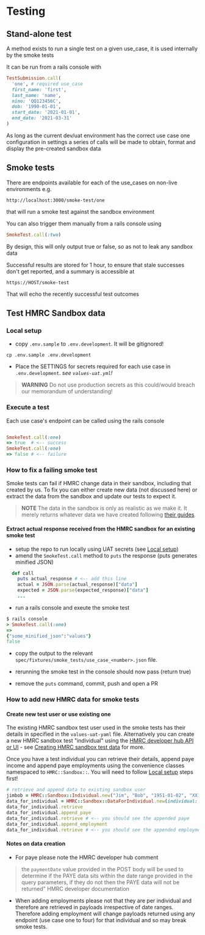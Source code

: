 # Testing
## Stand-alone test

A method exists to run a single test on a given use_case, it is used internally by the smoke tests

It can be run from a rails console with
```ruby
TestSubmission.call(
  'one', # required use_case
  first_name: 'first',
  last_name: 'name',
  nino: 'QQ123456C',
  dob: '1990-01-01',
  start_date: '2021-01-01',
  end_date: '2021-03-31'
)
```
As long as the current dev/uat environment has the correct use case one configuration in settings a series of calls will be made to obtain, format and display the pre-created sandbox data

## Smoke tests
There are endpoints available for each of the use_cases on non-live environments e.g.
```http
http://localhost:3000/smoke-test/one
```

that will run a smoke test against the sandbox environment

You can also trigger them manually from a rails console using

```ruby
SmokeTest.call(:two)
```

By design, this will only output true or false, so as not to leak any sandbox data

Successful results are stored for 1 hour, to ensure that stale successes don't get reported, and a summary is accessible at
```http
https://HOST/smoke-test
```
That will echo the recently successful test outcomes


## Test HMRC Sandbox data


### Local setup

- copy `.env.sample` to `.env.development`. It will be gitignored!

```shell
cp .env.sample .env.development
```

- Place the SETTINGS for secrets required for each use case in `.env.development`. *see `values-uat.yml`!*

> **WARNING**
> Do not use production secrets as this could/would breach our memorandum of understanding!


### Execute a test

Each use case's endpoint can be called using the rails console

```ruby

SmokeTest.call(:one)
=> true  # <-- success
SmokeTest.call(:one)
=> false # <-- failure
```

### How to fix a failing smoke test
Smoke tests can fail if HMRC change data in their sandbox, including that created by us. To fix you can either create new data (not discussed here) or extract the data from the sandbox and update our tests to expect it.


> **NOTE**
> The data in the sandbox is only as realistic as we make it. It merely returns whatever data we have created following [their guides](https://developer.service.hmrc.gov.uk/).

#### Extract actual response received from the HMRC sandbox for an existing smoke test

 - setup the repo to run locally using UAT secrets (see [Local setup](#local-setup))
 - amend the `SmokeTest.call` method to `puts` the response (puts generates minified JSON)

```ruby
  def call
    puts actual_response # <-- add this line
    actual = JSON.parse(actual_response)["data"]
    expected = JSON.parse(expected_response)["data"]
    ...
```

 - run a rails console and exeute the smoke test
 ```ruby
 $ rails console
 > SmokeTest.call(:one)
 =>
 {"some_minified_json":"values"}
 false
 ```

 - copy the output to the relevant `spec/fixtures/smoke_tests/use_case_<number>.json` file.

 - rerunning the smoke test in the console should now pass (return true)

 - remove the `puts` command, commit, push and open a PR

### How to add new HMRC data for smoke tests

#### Create new test user or use existing one

The existing HMRC sandbox test user used in the smoke tests has their details in specified in the `values-uat-yaml` file. Alternatively you can create a new HMRC sandbox test "individual" using the [HMRC developer hub API or UI](https://developer.service.hmrc.gov.uk/api-test-user) - see [Creating HMRC sandbox test data](https://dsdmoj.atlassian.net/wiki/spaces/ATPPB/pages/4295328084/Creating+HMRC+sandbox+test+data) for more.

 Once you have a test individual you can retrieve their details, append paye income and append paye employments using the convenience classes namespaced to `HMRC::Sandbox::`. You will need to follow [Local setup](#local-setup) steps first!


```ruby
# retrieve and append data to existing sandbox user
jimbob = HMRC::Sandbox::Individual.new("Jim", "Bob", "1951-01-02", "XX123456X")
data_for_individual = HMRC::Sandbox::DataForIndividual.new(individual: jimbob, use_case: :one, start_date: "2022-10-01".to_date, end_date: "2022-12-31".to_date)
data_for_individual.retrieve
data_for_individual.append_paye
data_for_individual.retrieve # <-- you should see the appended paye
data_for_individual.append_employment
data_for_individual.retrieve # <-- you should see the appended employment
```

#### Notes on data creation
- For paye please note the HMRC developer hub comment
 > the `paymentDate` value provided in the POST body will be used to determine if
the PAYE data sits within the date range provided in the query parameters,
if they do not then the PAYE data will not be returned" HMRC developer documentation
- When adding employments please not that they are per individual and therefore are retrieved in payloads irrespective of date ranges. Therefore adding employment will change payloads returned using any endpoint (use case one to four) for that individual and so may break smoke tests.
